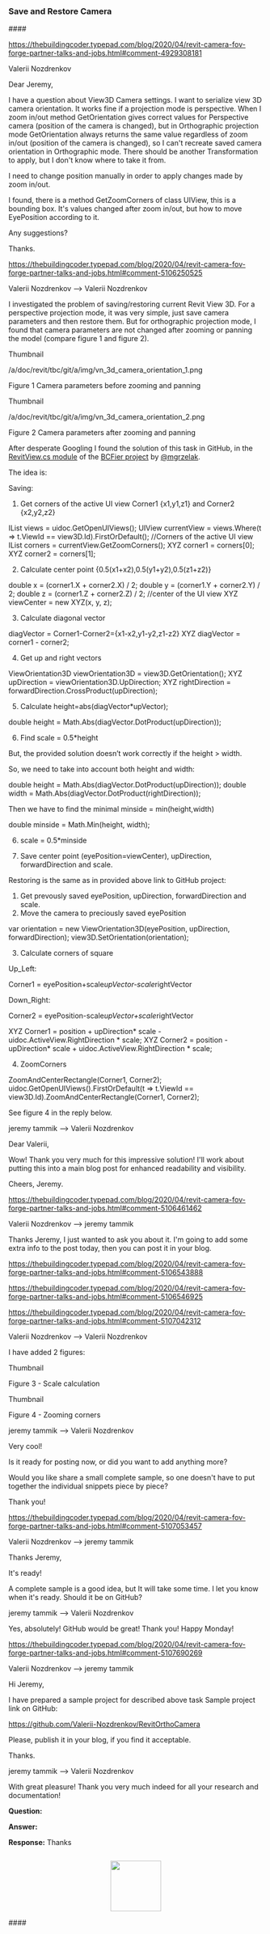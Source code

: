 <head>
<meta http-equiv="Content-Type" content="text/html; charset=utf-8">
<link rel="stylesheet" type="text/css" href="bc.css">
<script src="https://cdn.rawgit.com/google/code-prettify/master/loader/run_prettify.js" type="text/javascript"></script>
</head>

<!---

- restore 3D view camera orientation
  https://thebuildingcoder.typepad.com/blog/2020/04/revit-camera-fov-forge-partner-talks-and-jobs.html#comment-5106250525

- Ehsan [@eirannejad](https://github.com/eirannejad) Iran-Nejad's [Revit cheatsheets](https://github.com/eirannejad/revit-cheatsheets)
  eirannejad_cheatsheet_keynote_file.png
  > Here is all the Revit cheat sheets I made in the past years to make life easier working with Revit. Want to add yours as well?!
  https://twitter.com/eirannejad/status/1313890807368228864

twitter:

 in the #RevitAPI @AutodeskForge @AutodeskRevit #bim #DynamoBim #ForgeDevCon

&ndash; 
...

linkedin:


#bim #DynamoBim #ForgeDevCon #Revit #API #IFC #SDK #AI #VisualStudio #Autodesk #AEC #adsk

the [Revit API discussion forum](http://forums.autodesk.com/t5/revit-api-forum/bd-p/160) thread

<center>
<img src="img/" alt="" title="" width="600"/>
<p style="font-size: 80%; font-style:italic"></p>
</center>

-->


### Save and Restore Camera


####<a name="2"></a>


https://thebuildingcoder.typepad.com/blog/2020/04/revit-camera-fov-forge-partner-talks-and-jobs.html#comment-4929308181

Valerii Nozdrenkov

Dear Jeremy,

I have a question about View3D Camera settings. I want to serialize view 3D camera orientation. It works fine if a projection mode is perspective. When I zoom in/out method GetOrientation gives correct values for Perspective camera (position of the camera is changed), but in Orthographic projection mode GetOrientation always returns the same value regardless of zoom in/out (position of the camera is changed), so I can't recreate saved camera orientation in Orthographic mode. There should be another Transformation to apply, but I don't know where to take it from.

I need to change position manually in order to apply changes made by zoom in/out.

I found, there is a method GetZoomCorners of class UIView, this is a bounding box. It's values changed after zoom in/out, but how to move EyePosition according to it.

Any suggestions?

Thanks.

https://thebuildingcoder.typepad.com/blog/2020/04/revit-camera-fov-forge-partner-talks-and-jobs.html#comment-5106250525

Valerii Nozdrenkov --> Valerii Nozdrenkov

I investigated the problem of saving/restoring current Revit View 3D. For a perspective projection mode, it was very simple, just save camera parameters and then restore them. But for orthographic projection mode, I found that camera parameters are not changed after zooming or panning the model (compare figure 1 and figure 2).

Thumbnail

/a/doc/revit/tbc/git/a/img/vn_3d_camera_orientation_1.png

Figure 1 Camera parameters before zooming and panning

Thumbnail

/a/doc/revit/tbc/git/a/img/vn_3d_camera_orientation_2.png

Figure 2 Camera parameters after zooming and panning

After desperate Googling I found the solution of this task in GitHub, in the 
[RevitView.cs module](https://github.com/teocomi/BCFier/blob/master/Bcfier.Revit/Data/RevitView.cs) of
the [BCFier project](https://github.com/teocomi/BCFier)
by [@mgrzelak](https://github.com/mgrzelak).

The idea is:

Saving:

1. Get corners of the active UI view Corner1 {x1,y1,z1} and Corner2 {x2,y2,z2}

  IList<uiview> views = uidoc.GetOpenUIViews();
  UIView currentView = views.Where(t => t.ViewId == view3D.Id).FirstOrDefault();
  //Corners of the active UI view
  IList<xyz> corners = currentView.GetZoomCorners();
  XYZ corner1 = corners[0];
  XYZ corner2 = corners[1];

2. Calculate center point {0.5(x1+x2),0.5(y1+y2),0.5(z1+z2)}

  double x = (corner1.X + corner2.X) / 2;
  double y = (corner1.Y + corner2.Y) / 2;
  double z = (corner1.Z + corner2.Z) / 2;
  //center of the UI view
  XYZ viewCenter = new XYZ(x, y, z);

3. Calculate diagonal vector

  diagVector = Corner1-Corner2={x1-x2,y1-y2,z1-z2}
  XYZ diagVector = corner1 - corner2;

4. Get up and right vectors

  ViewOrientation3D viewOrientation3D = view3D.GetOrientation();
  XYZ upDirection = viewOrientation3D.UpDirection;
  XYZ rightDirection = forwardDirection.CrossProduct(upDirection);

5. Calculate height=abs(diagVector*upVector);

  double height = Math.Abs(diagVector.DotProduct(upDirection));

6. Find scale = 0.5*height

But, the provided solution doesn’t work correctly if the height > width.

So, we need to take into account both height and width:

  double height = Math.Abs(diagVector.DotProduct(upDirection));
  double width = Math.Abs(diagVector.DotProduct(rightDirection));

Then we have to find the minimal minside = min(height,width)

  double minside = Math.Min(height, width);

6. scale = 0.5*minside

7. Save center point (eyePosition=viewCenter), upDirection, forwardDirection and scale.

Restoring is the same as in provided above link to GitHub project:

1. Get prevously saved eyePosition, upDirection, forwardDirection and scale.
2. Move the camera to preciously saved eyePosition

  var orientation = new ViewOrientation3D(eyePosition, upDirection, forwardDirection);
  view3D.SetOrientation(orientation);

3. Calculate corners of square

Up_Left:

  Corner1 = eyePosition+scale*upVector-scale*rightVector

Down_Right:

  Corner2 = eyePosition-scale*upVector+scale*rightVector

  XYZ Corner1 = position + upDirection* scale - uidoc.ActiveView.RightDirection * scale;
  XYZ Corner2 = position - upDirection* scale + uidoc.ActiveView.RightDirection * scale;

4. ZoomCorners

  ZoomAndCenterRectangle(Corner1, Corner2);
  uidoc.GetOpenUIViews().FirstOrDefault(t => t.ViewId == view3D.Id).ZoomAndCenterRectangle(Corner1, Corner2);

See figure 4 in the reply below.

jeremy tammik --> Valerii Nozdrenkov

Dear Valerii,

Wow! Thank you very much for this impressive solution! I'll work about putting this into a main blog post for enhanced readability and visibility.

Cheers, Jeremy.

https://thebuildingcoder.typepad.com/blog/2020/04/revit-camera-fov-forge-partner-talks-and-jobs.html#comment-5106461462

Valerii Nozdrenkov --> jeremy tammik

Thanks Jeremy, I just wanted to ask you about it. I'm going to add some extra info to the post today, then you can post it in your blog.

https://thebuildingcoder.typepad.com/blog/2020/04/revit-camera-fov-forge-partner-talks-and-jobs.html#comment-5106543888

https://thebuildingcoder.typepad.com/blog/2020/04/revit-camera-fov-forge-partner-talks-and-jobs.html#comment-5106546925

https://thebuildingcoder.typepad.com/blog/2020/04/revit-camera-fov-forge-partner-talks-and-jobs.html#comment-5107042312

Valerii Nozdrenkov --> Valerii Nozdrenkov

I have added 2 figures:

Thumbnail

Figure 3 - Scale calculation

Thumbnail

Figure 4 - Zooming corners

jeremy tammik --> Valerii Nozdrenkov

Very cool!

Is it ready for posting now, or did you want to add anything more?

Would you like share a small complete sample, so one doesn't have to put together the individual snippets piece by piece?

Thank you!

https://thebuildingcoder.typepad.com/blog/2020/04/revit-camera-fov-forge-partner-talks-and-jobs.html#comment-5107053457

Valerii Nozdrenkov --> jeremy tammik

Thanks Jeremy,

It's ready!

A complete sample is a good idea, but It will take some time. I let you know when it's ready. Should it be on GitHub?

jeremy tammik --> Valerii Nozdrenkov

Yes, absolutely! GitHub would be great! Thank you! Happy Monday!

https://thebuildingcoder.typepad.com/blog/2020/04/revit-camera-fov-forge-partner-talks-and-jobs.html#comment-5107690269

Valerii Nozdrenkov --> jeremy tammik

Hi Jeremy,

I have prepared a sample project for described above task Sample project link on GitHub:

https://github.com/Valerii-Nozdrenkov/RevitOrthoCamera

Please, publish it in your blog, if you find it acceptable.

Thanks.

jeremy tammik --> Valerii Nozdrenkov

With great pleasure! Thank you very much indeed for all your research and documentation!

**Question:**

**Answer:** 

**Response:** Thanks

<pre>
</pre>


<center>
<img src="img/.png" alt="" title="" width="100"/> <!-- 519 -->
</center>

####<a name="3"></a> 
